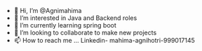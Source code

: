 - 👋 Hi, I’m @Agnimahima
- 👀 I’m interested in Java and Backend roles
- 🌱 I’m currently learning spring boot
- 💞️ I’m looking to collaborate to make new projects 
- 📫 How to reach me ...
Linkedin- mahima-agnihotri-999017145
<!---
Agnimahima/Agnimahima is a ✨ special ✨ repository because its `README.md` (this file) appears on your GitHub profile.
You can click the Preview link to take a look at your changes.
--->
